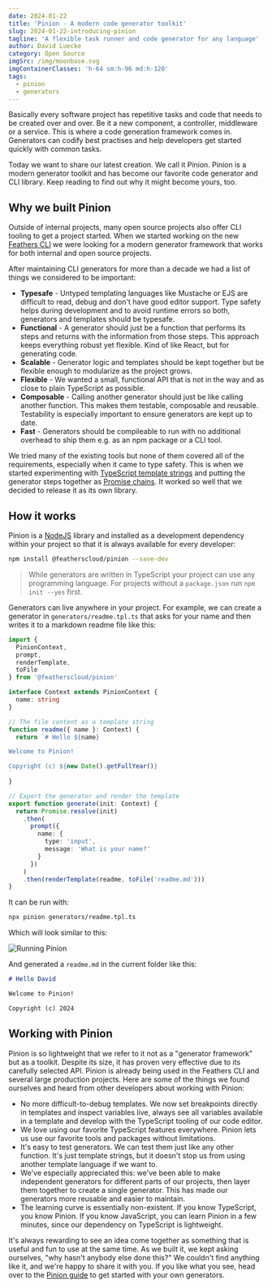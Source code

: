 ```yaml
---
date: 2024-01-22
title: 'Pinion - A modern code generator toolkit'
slug: 2024-01-22-introducing-pinion
tagline: 'A flexible task runner and code generator for any language'
author: David Luecke
category: Open Source
imgSrc: /img/moonbase.svg
imgContainerClasses: 'h-64 sm:h-96 md:h-120'
tags:
  - pinion
  - generators
---
```


Basically every software project has repetitive tasks and code that needs to be created over and over. Be it a new component, a controller, middleware or a service. This is where a code generation framework comes in. Generators can codify best practises and help developers get started quickly with common tasks.

Today we want to share our latest creation. We call it Pinion. Pinion is a modern generator toolkit and has become our favorite code generator and CLI library. Keep reading to find out why it might become yours, too.

## Why we built Pinion

Outside of internal projects, many open source projects also offer CLI tooling to get a project started. When we started working on the new [Feathers CLI](https://feathersjs.com) we were looking for a modern generator framework that works for both internal and open source projects.

After maintaining CLI generators for more than a decade we had a list of things we considered to be important:

- **Typesafe** - Untyped templating languages like Mustache or EJS are difficult to read, debug and don't have good editor support. Type safety helps during development and to avoid runtime errors so both, generators and templates should be typesafe.
- **Functional** - A generator should just be a function that performs its steps and returns with the information from those steps. This approach keeps everything robust yet flexible. Kind of like React, but for generating code.
- **Scalable** - Generator logic and templates should be kept together but be flexible enough to modularize as the project grows.
- **Flexible** - We wanted a small, functional API that is not in the way and as close to plain TypeScript as possible.
- **Composable** - Calling another generator should just be like calling another function. This makes them testable, composable and reusable. Testability is especially important to ensure generators are kept up to date.
- **Fast** - Generators should be compileable to run with no additional overhead to ship them e.g. as an npm package or a CLI tool.

We tried many of the existing tools but none of them covered all of the requirements, especially when it came to type safety. This is when we started experimenting with [TypeScript template strings](https://www.typescriptlang.org/docs/handbook/2/template-literal-types.html) and putting the generator steps together as [Promise chains](https://developer.mozilla.org/en-US/docs/Web/JavaScript/Guide/Using_promises#chaining). It worked so well that we decided to release it as its own library.

## How it works

Pinion is a [NodeJS](https://nodejs.org/en) library and installed as a development dependency within your project so that it is always available for every developer:

```sh
npm install @featherscloud/pinion --save-dev
```

<BlockQuote type="tip" label="Note">

While generators are written in TypeScript your project can use any programming language. For projects without a `package.json` run `npm init --yes` first.

</BlockQuote>

Generators can live anywhere in your project. For example, we can create a generator in `generators/readme.tpl.ts` that asks for your name and then writes it to a markdown readme file like this:

```ts
import {
  PinionContext,
  prompt,
  renderTemplate,
  toFile
} from '@featherscloud/pinion'

interface Context extends PinionContext {
  name: string
}

// The file content as a template string
function readme({ name }: Context) {
  return `# Hello ${name}

Welcome to Pinion!

Copyright (c) ${new Date().getFullYear()}
`
}

// Export the generator and render the template
export function generate(init: Context) {
  return Promise.resolve(init)
    .then(
      prompt({
        name: {
          type: 'input',
          message: 'What is your name?'
        }
      })
    )
    .then(renderTemplate(readme, toFile('readme.md')))
}
```

It can be run with:

```sh
npx pinion generators/readme.tpl.ts
```

Which will look similar to this:

![Running Pinion](/img/npx-pinion.png)

And generated a `readme.md` in the current folder like this:

```md
# Hello David

Welcome to Pinion!

Copyright (c) 2024
```

## Working with Pinion

Pinion is so lightweight that we refer to it not as a "generator framework" but as a toolkit. Despite its size, it has proven very effective due to its carefully selected API. Pinion is already being used in the Feathers CLI and several large production projects. Here are some of the things we found ourselves and heard from other developers about working with Pinion:

- No more difficult-to-debug templates. We now set breakpoints directly in templates and inspect variables live, always see all variables available in a template and develop with the TypeScript tooling of our code editor.
- We love using our favorite TypeScript features everywhere. Pinion lets us use our favorite tools and packages without limitations.
- It's easy to test generators. We can test them just like any other function. It's just template strings, but it doesn't stop us from using another template language if we want to.
- We've especially appreciated this: we've been able to make independent generators for different parts of our projects, then layer them together to create a single generator. This has made our generators more reusable and easier to maintain.
- The learning curve is essentially non-existent. If you know TypeScript, you know Pinion. If you know JavaScript, you can learn Pinion in a few minutes, since our dependency on TypeScript is lightweight.

It's always rewarding to see an idea come together as something that is useful and fun to use at the same time. As we built it, we kept asking ourselves, "why hasn't anybody else done this?" We couldn't find anything like it, and we're happy to share it with you. If you like what you see, head over to the [Pinion guide](/pinion/) to get started with your own generators.
